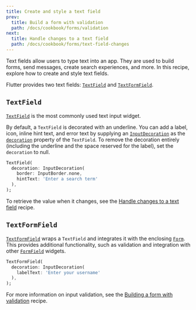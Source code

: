 ```yaml
---
title: Create and style a text field
prev:
  title: Build a form with validation
  path: /docs/cookbook/forms/validation
next:
  title: Handle changes to a text field
  path: /docs/cookbook/forms/text-field-changes
---
```


Text fields allow users to type text into an app.
They are used to build forms,
send messages, create search experiences, and more.
In this recipe, explore how to create and style text fields.

Flutter provides two text fields:
[`TextField`]({{site.api}}/flutter/material/TextField-class.html)
and [`TextFormField`]({{site.api}}/flutter/material/TextFormField-class.html).

## `TextField`

[`TextField`]({{site.api}}/flutter/material/TextField-class.html)
is the most commonly used text input widget.

By default, a `TextField` is decorated with an underline.
You can add a label, icon, inline hint text, and error text by supplying an
[`InputDecoration`]({{site.api}}/flutter/material/InputDecoration-class.html)
as the [`decoration`]({{site.api}}/flutter/material/TextField/decoration.html)
property of the `TextField`. To remove the decoration entirely (including the
underline and the space reserved for the label), set the `decoration` to null.

<!-- skip -->
```dart
TextField(
  decoration: InputDecoration(
    border: InputBorder.none,
    hintText: 'Enter a search term'
  ),
);
```

To retrieve the value when it changes, see the [Handle changes to a text
field](/docs/cookbook/forms/text-field-changes/) recipe.

## `TextFormField`

[`TextFormField`]({{site.api}}/flutter/material/TextFormField-class.html)
wraps a `TextField` and integrates it with the enclosing
[`Form`]({{site.api}}/flutter/widgets/Form-class.html). This provides
additional functionality, such as validation and integration with other
[`FormField`]({{site.api}}/flutter/widgets/FormField-class.html)
widgets.

<!-- skip -->
```dart
TextFormField(
  decoration: InputDecoration(
    labelText: 'Enter your username'
  ),
);
```

For more information on input validation, see the
[Building a form with validation](/docs/cookbook/forms/validation/) recipe.
